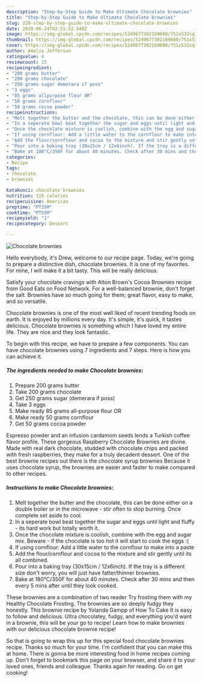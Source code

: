 ```yaml
---
description: "Step-by-Step Guide to Make Ultimate Chocolate brownies"
title: "Step-by-Step Guide to Make Ultimate Chocolate brownies"
slug: 228-step-by-step-guide-to-make-ultimate-chocolate-brownies
date: 2020-06-24T02:51:52.548Z
image: https://img-global.cpcdn.com/recipes/5249677302169600/751x532cq70/chocolate-brownies-recipe-main-photo.jpg
thumbnail: https://img-global.cpcdn.com/recipes/5249677302169600/751x532cq70/chocolate-brownies-recipe-main-photo.jpg
cover: https://img-global.cpcdn.com/recipes/5249677302169600/751x532cq70/chocolate-brownies-recipe-main-photo.jpg
author: Amelia Jefferson
ratingvalue: 4
reviewcount: 15
recipeingredient:
- "200 grams butter"
- "200 grams chocolate"
- "250 grams sugar demerara if poss"
- "3 eggs"
- "85 grams allpurpose flour OR"
- "50 grams cornflour"
- "50 grams cocoa powder"
recipeinstructions:
- "Melt together the butter and the chocolate, this can be done either on a double boiler or in the microwave - stir often to stop burning. Once complete set aside to cool."
- "In a seperate bowl beat together the sugar and eggs until light and fluffy - its hard work but totally worth it."
- "Once the chocolate mixture is coolish, combine with the egg and sugar mix. Beware - if the chocolate is too hot it will start to cook the eggs :("
- "If using cornflour: Add a little water to the cornflour to make into a paste"
- "Add the flour/cornflour and cocoa to the mixture and stir gently until its all combined."
- "Pour into a baking tray (30x15cm / 12x6inch). If the tray is a different size don&#39;t worry, you will just have fatter/thinner brownies."
- "Bake at 180°C/350F for about 40 minutes. Check after 30 mins and then every 5 mins after until they look cooked."
categories:
- Recipe
tags:
- chocolate
- brownies

katakunci: chocolate brownies 
nutrition: 115 calories
recipecuisine: American
preptime: "PT35M"
cooktime: "PT55M"
recipeyield: "1"
recipecategory: Dessert

---
```



![Chocolate brownies](https://img-global.cpcdn.com/recipes/5249677302169600/751x532cq70/chocolate-brownies-recipe-main-photo.jpg)

Hello everybody, it's Drew, welcome to our recipe page. Today, we're going to prepare a distinctive dish, chocolate brownies. It is one of my favorites. For mine, I will make it a bit tasty. This will be really delicious.

Satisfy your chocolate cravings with Alton Brown&#39;s Cocoa Brownies recipe from Good Eats on Food Network. For a well-balanced brownie, don&#39;t forget the salt. Brownies have so much going for them; great flavor, easy to make, and so versatile.

Chocolate brownies is one of the most well liked of recent trending foods on earth. It is enjoyed by millions every day. It's simple, it's quick, it tastes delicious. Chocolate brownies is something which I have loved my entire life. They are nice and they look fantastic.


To begin with this recipe, we have to prepare a few components. You can have chocolate brownies using 7 ingredients and 7 steps. Here is how you can achieve it.

<!--inarticleads1-->

##### The ingredients needed to make Chocolate brownies:

1. Prepare 200 grams butter
1. Take 200 grams chocolate
1. Get 250 grams sugar (demerara if poss)
1. Take 3 eggs
1. Make ready 85 grams all-purpose flour OR
1. Make ready 50 grams cornflour
1. Get 50 grams cocoa powder


Espresso powder and an infusion cardamom seeds lends a Turkish coffee flavor profile. These gorgeous Raspberry Chocolate Brownies are divine. Made with real dark chocolate, studded with chocolate chips and packed with fresh raspberries, they make for a truly decadent dessert. One of the best brownie recipes out there is the chocolate syrup brownies Because it uses chocolate syrup, the brownies are easier and faster to make compared to other recipes. 

<!--inarticleads2-->

##### Instructions to make Chocolate brownies:

1. Melt together the butter and the chocolate, this can be done either on a double boiler or in the microwave - stir often to stop burning. Once complete set aside to cool.
1. In a seperate bowl beat together the sugar and eggs until light and fluffy - its hard work but totally worth it.
1. Once the chocolate mixture is coolish, combine with the egg and sugar mix. Beware - if the chocolate is too hot it will start to cook the eggs :(
1. If using cornflour: Add a little water to the cornflour to make into a paste
1. Add the flour/cornflour and cocoa to the mixture and stir gently until its all combined.
1. Pour into a baking tray (30x15cm / 12x6inch). If the tray is a different size don&#39;t worry, you will just have fatter/thinner brownies.
1. Bake at 180°C/350F for about 40 minutes. Check after 30 mins and then every 5 mins after until they look cooked.


These brownies are a combination of two reader Try frosting them with my Healthy Chocolate Frosting. The brownies are so deeply fudgy they honestly. This brownie recipe by Yolanda Gampp of How To Cake It is easy to follow and delicious. Ultra chocolatey, fudgy, and everything you&#39;d want in a brownie, this will be your go to recipe! Learn how to make brownies with our delicious chocolate brownie recipe! 

So that is going to wrap this up for this special food chocolate brownies recipe. Thanks so much for your time. I'm confident that you can make this at home. There is gonna be more interesting food in home recipes coming up. Don't forget to bookmark this page on your browser, and share it to your loved ones, friends and colleague. Thanks again for reading. Go on get cooking!
